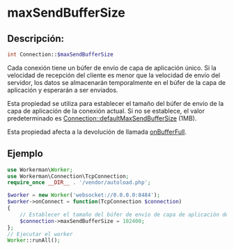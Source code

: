 # maxSendBufferSize
## Descripción:
```php
int Connection::$maxSendBufferSize
```

Cada conexión tiene un búfer de envío de capa de aplicación único. Si la velocidad de recepción del cliente es menor que la velocidad de envío del servidor, los datos se almacenarán temporalmente en el búfer de la capa de aplicación y esperarán a ser enviados.

Esta propiedad se utiliza para establecer el tamaño del búfer de envío de la capa de aplicación de la conexión actual. Si no se establece, el valor predeterminado es [Connection::defaultMaxSendBufferSize](default-max-send-buffer-size.md) (1MB).

Esta propiedad afecta a la devolución de llamada [onBufferFull](../worker/on-buffer-full.md).

## Ejemplo

```php
use Workerman\Worker;
use Workerman\Connection\TcpConnection;
require_once __DIR__ . '/vendor/autoload.php';

$worker = new Worker('websocket://0.0.0.0:8484');
$worker->onConnect = function(TcpConnection $connection)
{
    // Establecer el tamaño del búfer de envío de capa de aplicación de la conexión actual en 102400 bytes
    $connection->maxSendBufferSize = 102400;
};
// Ejecutar el worker
Worker::runAll();
```
